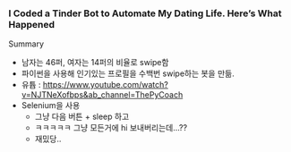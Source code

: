 
### I Coded a Tinder Bot to Automate My Dating Life. Here’s What Happened


Summary

- 남자는 46퍼, 여자는 14퍼의 비율로 swipe함
- 파이썬을 사용해 인기있는 프로필을 수백번 swipe하는 봇을 만듦.
- 유튭 : https://www.youtube.com/watch?v=NJTNeXofbps&ab_channel=ThePyCoach
- Selenium을 사용
  - 그냥 다음 버튼 + sleep 하고
  - ㅋㅋㅋㅋㅋ 그냥 모든거에 hi 보내버리는데...??
  - 재밌당..